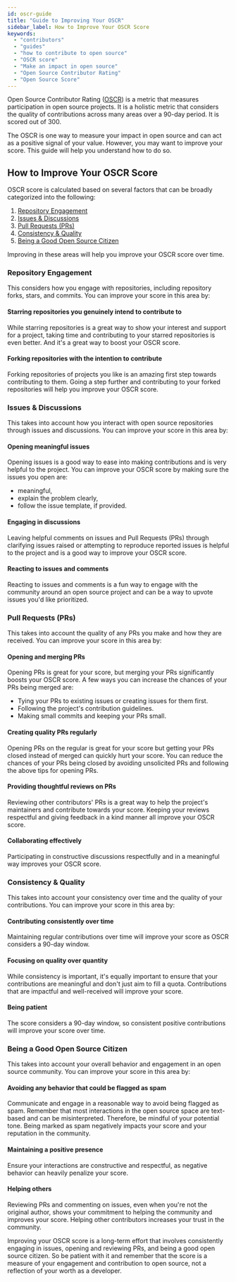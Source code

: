 ```yaml
---
id: oscr-guide
title: "Guide to Improving Your OSCR"
sidebar_label: How to Improve Your OSCR Score
keywords:
  - "contributors"
  - "guides"
  - "how to contribute to open source"
  - "OSCR score"
  - "Make an impact in open source"
  - "Open Source Contributor Rating"
  - "Open Source Score"
---
```


Open Source Contributor Rating ([OSCR](../../welcome/glossary.md#oscr)) is a metric that measures participation in open source projects. It is a holistic metric that considers the quality of contributions across many areas over a 90-day period. It is scored out of 300.

The OSCR is one way to measure your impact in open source and can act as a positive signal of your value. However, you may want to improve your score. This guide will help you understand how to do so.

## How to Improve Your OSCR Score

OSCR score is calculated based on several factors that can be broadly categorized into the following:

1. [Repository Engagement](#repository-engagement)
2. [Issues & Discussions](#issues--discussions)
3. [Pull Requests (PRs)](#pull-requests-prs)
4. [Consistency & Quality](#consistency--quality)
5. [Being a Good Open Source Citizen](#being-a-good-open-source-citizen)

Improving in these areas will help you improve your OSCR score over time.

### Repository Engagement

This considers how you engage with repositories, including repository forks, stars, and commits. You can improve your score in this area by:

#### Starring repositories you genuinely intend to contribute to

While starring repositories is a great way to show your interest and support for a project, taking time and contributing to your starred repositories is even better. And it's a great way to boost your OSCR score.

#### Forking repositories with the intention to contribute

Forking repositories of projects you like is an amazing first step towards contributing to them. Going a step further and contributing to your forked repositories will help you improve your OSCR score.

### Issues & Discussions

This takes into account how you interact with open source repositories through issues and discussions. You can improve your score in this area by:

#### Opening meaningful issues

Opening issues is a good way to ease into making contributions and is very helpful to the project. You can improve your OSCR score by making sure the issues you open are:

- meaningful,
- explain the problem clearly,
- follow the issue template, if provided.

#### Engaging in discussions

Leaving helpful comments on issues and Pull Requests (PRs) through clarifying issues raised or attempting to reproduce reported issues is helpful to the project and is a good way to improve your OSCR score.

#### Reacting to issues and comments

Reacting to issues and comments is a fun way to engage with the community around an open source project and can be a way to upvote issues you'd like prioritized.

### Pull Requests (PRs)

This takes into account the quality of any PRs you make and how they are received. You can improve your score in this area by:

#### Opening and merging PRs

Opening PRs is great for your score, but merging your PRs significantly boosts your OSCR score. A few ways you can increase the chances of your PRs being merged are:

- Tying your PRs to existing issues or creating issues for them first.
- Following the project's contribution guidelines.
- Making small commits and keeping your PRs small.

#### Creating quality PRs regularly

Opening PRs on the regular is great for your score but getting your PRs closed instead of merged can quickly hurt your score. You can reduce the chances of your PRs being closed by avoiding unsolicited PRs and following the above tips for opening PRs.

#### Providing thoughtful reviews on PRs

Reviewing other contributors' PRs is a great way to help the project's maintainers and contribute towards your score. Keeping your reviews respectful and giving feedback in a kind manner all improve your OSCR score.

#### Collaborating effectively

Participating in constructive discussions respectfully and in a meaningful way improves your OSCR score.

### Consistency & Quality

This takes into account your consistency over time and the quality of your contributions. You can improve your score in this area by:

#### Contributing consistently over time

Maintaining regular contributions over time will improve your score as OSCR considers a 90-day window.

#### Focusing on quality over quantity

While consistency is important, it's equally important to ensure that your contributions are meaningful and don't just aim to fill a quota. Contributions that are impactful and well-received will improve your score.

#### Being patient

The score considers a 90-day window, so consistent positive contributions will improve your score over time.

### Being a Good Open Source Citizen

This takes into account your overall behavior and engagement in an open source community. You can improve your score in this area by:

#### Avoiding any behavior that could be flagged as spam

Communicate and engage in a reasonable way to avoid being flagged as spam. Remember that most interactions in the open source space are text-based and can be misinterpreted. Therefore, be mindful of your potential tone. Being marked as spam negatively impacts your score and your reputation in the community.

#### Maintaining a positive presence

Ensure your interactions are constructive and respectful, as negative behavior can heavily penalize your score.

#### Helping others

Reviewing PRs and commenting on issues, even when you're not the original author, shows your commitment to helping the community and improves your score. Helping other contributors increases your trust in the community.

Improving your OSCR score is a long-term effort that involves consistently engaging in issues, opening and reviewing PRs, and being a good open source citizen. So be patient with it and remember that the score is a measure of your engagement and contribution to open source, not a reflection of your worth as a developer.
